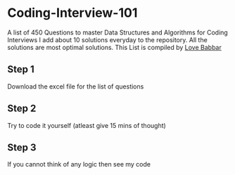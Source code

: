 # Coding-Interview-101
A list of 450 Questions to master Data Structures and Algorithms for Coding Interviews
I add about 10 solutions everyday to the repository. All the solutions are most optimal solutions.
This List is compiled by [Love Babbar](https://www.youtube.com/channel/UCQHLxxBFrbfdrk1jF0moTpw)

## Step 1
Download the excel file for the list of questions

## Step 2
Try to code it yourself (atleast give 15 mins of thought)

## Step 3
If you cannot think of any logic then see my code
